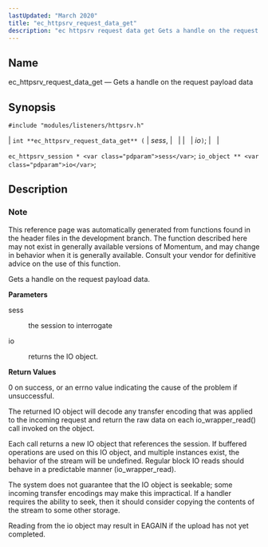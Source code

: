 ```yaml
---
lastUpdated: "March 2020"
title: "ec_httpsrv_request_data_get"
description: "ec httpsrv request data get Gets a handle on the request payload data int ec httpsrv request data get sess io ec httpsrv session sess io object io This reference page was automatically generated from functions found in the header files in the development branch The function described here may..."
---
```


<a name="apis.ec_httpsrv_request_data_get"></a> 
## Name

ec_httpsrv_request_data_get — Gets a handle on the request payload data

## Synopsis

`#include "modules/listeners/httpsrv.h"`

| `int **ec_httpsrv_request_data_get** (` | <var class="pdparam">sess</var>, |   |
|   | <var class="pdparam">io</var>`)`; |   |

`ec_httpsrv_session * <var class="pdparam">sess</var>`;
`io_object ** <var class="pdparam">io</var>`;<a name="idp52767808"></a> 
## Description

### Note

This reference page was automatically generated from functions found in the header files in the development branch. The function described here may not exist in generally available versions of Momentum, and may change in behavior when it is generally available. Consult your vendor for definitive advice on the use of this function.

Gets a handle on the request payload data.

**<a name="idp52770672"></a> Parameters**

<dl class="variablelist">

<dt>sess</dt>

<dd>

the session to interrogate

</dd>

<dt>io</dt>

<dd>

returns the IO object.

</dd>

</dl>

**<a name="idp52775232"></a> Return Values**

0 on success, or an errno value indicating the cause of the problem if unsuccessful.

The returned IO object will decode any transfer encoding that was applied to the incoming request and return the raw data on each io_wrapper_read() call invoked on the object.

Each call returns a new IO object that references the session. If buffered operations are used on this IO object, and multiple instances exist, the behavior of the stream will be undefined. Regular block IO reads should behave in a predictable manner (io_wrapper_read).

The system does not guarantee that the IO object is seekable; some incoming transfer encodings may make this impractical. If a handler requires the ability to seek, then it should consider copying the contents of the stream to some other storage.

Reading from the io object may result in EAGAIN if the upload has not yet completed.
